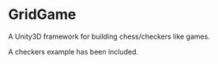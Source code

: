 # GridGame

A Unity3D framework for building chess/checkers like games. 

A checkers example has been included. 
